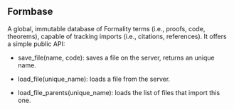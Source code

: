 ## Formbase

A global, immutable database of Formality terms (i.e., proofs, code, theorems), capable of tracking imports (i.e., citations, references). It offers a simple public API:

- save_file(name, code): saves a file on the server, returns an unique name.

- load_file(unique_name): loads a file from the server.

- load_file_parents(unique_name): loads the list of files that import this one.
